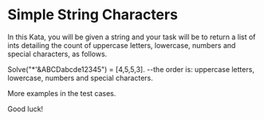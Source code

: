 # Simple String Characters

In this Kata, you will be given a string and your task will be to return a list of ints detailing the count of uppercase letters, lowercase, numbers and special characters, as follows.

Solve("\*'&ABCDabcde12345") = [4,5,5,3].
--the order is: uppercase letters, lowercase, numbers and special characters.

More examples in the test cases.

Good luck!

